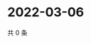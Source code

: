 # 2022-03-06

共 0 条

<!-- BEGIN WEIBO -->
<!-- 最后更新时间 Sun Mar 06 2022 10:11:23 GMT+0800 (China Standard Time) -->

<!-- END WEIBO -->
